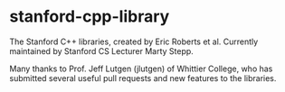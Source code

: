 # stanford-cpp-library
The Stanford C++ libraries, created by Eric Roberts et al.
Currently maintained by Stanford CS Lecturer Marty Stepp.

Many thanks to Prof. Jeff Lutgen (jlutgen) of Whittier College,
who has submitted several useful pull requests and new features to the libraries.
